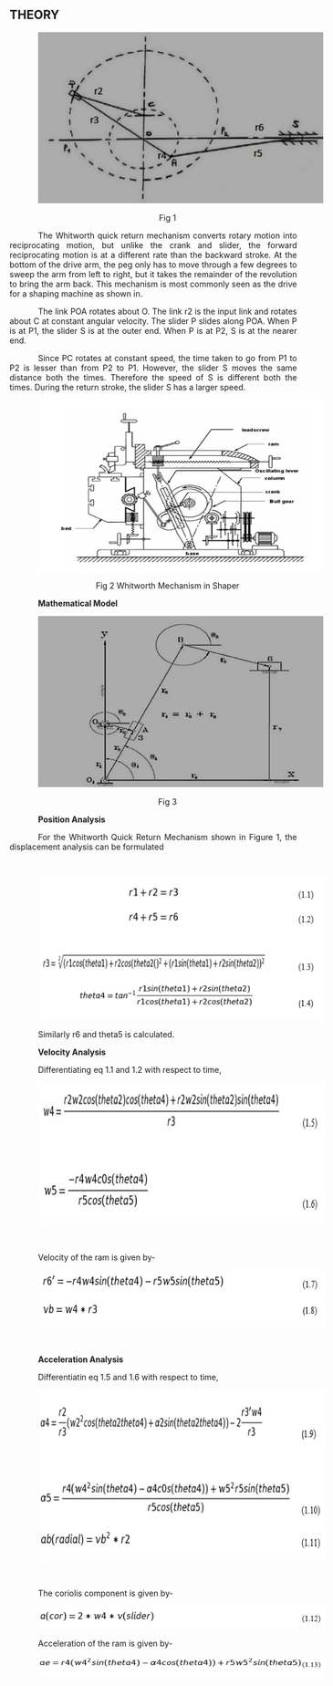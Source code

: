 ## THEORY

<div  style="text-align: justify; text-indent: 50px">

<div style="text-align: center">

[<img src="./images/ww1.png" width="500" height="300" />](./images/ww1.png)

Fig 1

</div>

The Whitworth quick return mechanism converts rotary motion into reciprocating motion, but unlike the crank and slider, the forward reciprocating motion is at a different rate than the backward stroke. At the bottom of the drive arm, the peg only has to move through a few degrees to sweep the arm from left to right, but it takes the remainder of the revolution to bring the arm back. This mechanism is most commonly seen as the drive for a shaping machine as shown in.

The link POA rotates about O. The link r2 is the input link and rotates about C at constant angular velocity. The slider P slides along POA. When P is at P1, the slider S is at the outer end. When P is at P2, S is at the nearer end.

Since PC rotates at constant speed, the time taken to go from P1 to P2 is lesser than from P2 to P1. However, the slider S moves the same distance both the times. Therefore the speed of S is different both the times. During the return stroke, the slider S has a larger speed.

<div style="text-align: center">

[<img src="./images/ww2.png" width="500" height="300" />](./images/ww2.png)

Fig 2 Whitworth Mechanism in Shaper

</div>

**Mathematical Model**

<div style="text-align: center">

[<img src="./images/ww3.png" width="500" height="300" />](./images/ww3.png)

Fig 3

</div>

**Position Analysis**

For the Whitworth Quick Return Mechanism shown in Figure 1, the displacement analysis can be formulated

&nbsp;

<div style="text-align: center">

[<img src="./images/ww4.png" width="550" height="250" />](./images/ww3.png)

</div>

Similarly r6 and theta5 is calculated.
&nbsp;

**Velocity Analysis**

Differentiating eq 1.1 and 1.2 with respect to time,

<div style="text-align: center">

[<img src="./images/ww5a.png" width="550" height="250" />](./images/ww5a.png)

</div>
&nbsp;

Velocity of the ram is given by-

<div style="text-align: center">

[<img src="./images/ww5b.png" width="550" height="100" />](./images/ww5a.png)

</div>
&nbsp;

**Acceleration Analysis**

Differentiatin eq 1.5 and 1.6 with respect to time,

<div style="text-align: center">

[<img src="./images/ww8.png" width="550" height="300" />](./images/ww8.png)

</div>
&nbsp;

The coriolis component is given by-

<div style="text-align: center">

[<img src="./images/ww6.png" width="550" height="40" />](./images/ww6.png)

</div>

Acceleration of the ram is given by-

<div style="text-align: center">

[<img src="./images/ww7.png" width="550" height="40" />](./images/ww7.png)

</div>

</div>
